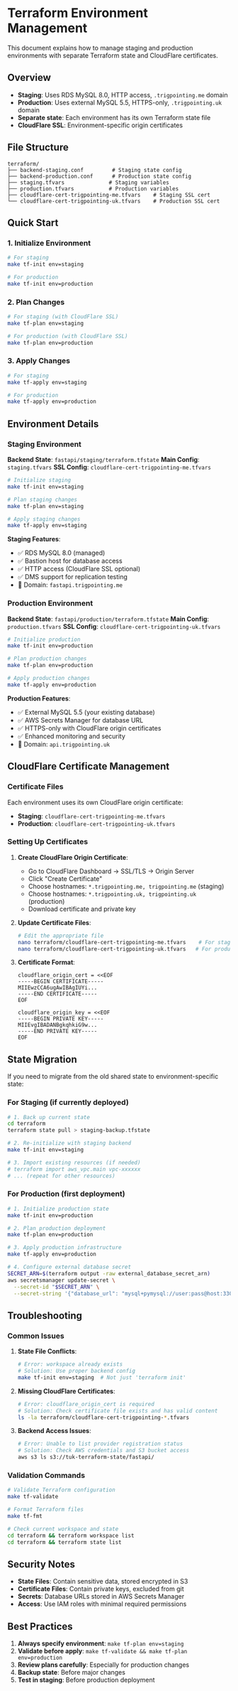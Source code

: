 # Terraform Environment Management

This document explains how to manage staging and production environments with separate Terraform state and CloudFlare certificates.

## Overview

- **Staging**: Uses RDS MySQL 8.0, HTTP access, `.trigpointing.me` domain
- **Production**: Uses external MySQL 5.5, HTTPS-only, `.trigpointing.uk` domain
- **Separate state**: Each environment has its own Terraform state file
- **CloudFlare SSL**: Environment-specific origin certificates

## File Structure

```
terraform/
├── backend-staging.conf         # Staging state config
├── backend-production.conf      # Production state config
├── staging.tfvars              # Staging variables
├── production.tfvars           # Production variables
├── cloudflare-cert-trigpointing-me.tfvars    # Staging SSL cert
└── cloudflare-cert-trigpointing-uk.tfvars    # Production SSL cert
```

## Quick Start

### 1. Initialize Environment

```bash
# For staging
make tf-init env=staging

# For production
make tf-init env=production
```

### 2. Plan Changes

```bash
# For staging (with CloudFlare SSL)
make tf-plan env=staging

# For production (with CloudFlare SSL)
make tf-plan env=production
```

### 3. Apply Changes

```bash
# For staging
make tf-apply env=staging

# For production
make tf-apply env=production
```

## Environment Details

### Staging Environment

**Backend State**: `fastapi/staging/terraform.tfstate`
**Main Config**: `staging.tfvars`
**SSL Config**: `cloudflare-cert-trigpointing-me.tfvars`

```bash
# Initialize staging
make tf-init env=staging

# Plan staging changes
make tf-plan env=staging

# Apply staging changes
make tf-apply env=staging
```

**Staging Features**:
- ✅ RDS MySQL 8.0 (managed)
- ✅ Bastion host for database access
- ✅ HTTP access (CloudFlare SSL optional)
- ✅ DMS support for replication testing
- 🔗 Domain: `fastapi.trigpointing.me`

### Production Environment

**Backend State**: `fastapi/production/terraform.tfstate`
**Main Config**: `production.tfvars`
**SSL Config**: `cloudflare-cert-trigpointing-uk.tfvars`

```bash
# Initialize production
make tf-init env=production

# Plan production changes
make tf-plan env=production

# Apply production changes
make tf-apply env=production
```

**Production Features**:
- ✅ External MySQL 5.5 (your existing database)
- ✅ AWS Secrets Manager for database URL
- ✅ HTTPS-only with CloudFlare origin certificates
- ✅ Enhanced monitoring and security
- 🔗 Domain: `api.trigpointing.uk`

## CloudFlare Certificate Management

### Certificate Files

Each environment uses its own CloudFlare origin certificate:

- **Staging**: `cloudflare-cert-trigpointing-me.tfvars`
- **Production**: `cloudflare-cert-trigpointing-uk.tfvars`

### Setting Up Certificates

1. **Create CloudFlare Origin Certificate**:
   - Go to CloudFlare Dashboard → SSL/TLS → Origin Server
   - Click "Create Certificate"
   - Choose hostnames: `*.trigpointing.me, trigpointing.me` (staging)
   - Choose hostnames: `*.trigpointing.uk, trigpointing.uk` (production)
   - Download certificate and private key

2. **Update Certificate Files**:
   ```bash
   # Edit the appropriate file
   nano terraform/cloudflare-cert-trigpointing-me.tfvars    # For staging
   nano terraform/cloudflare-cert-trigpointing-uk.tfvars   # For production
   ```

3. **Certificate Format**:
   ```hcl
   cloudflare_origin_cert = <<EOF
   -----BEGIN CERTIFICATE-----
   MIIEwzCCA6ugAwIBAgIUYi...
   -----END CERTIFICATE-----
   EOF

   cloudflare_origin_key = <<EOF
   -----BEGIN PRIVATE KEY-----
   MIIEvgIBADANBgkqhkiG9w...
   -----END PRIVATE KEY-----
   EOF
   ```

## State Migration

If you need to migrate from the old shared state to environment-specific state:

### For Staging (if currently deployed)

```bash
# 1. Back up current state
cd terraform
terraform state pull > staging-backup.tfstate

# 2. Re-initialize with staging backend
make tf-init env=staging

# 3. Import existing resources (if needed)
# terraform import aws_vpc.main vpc-xxxxxx
# ... (repeat for other resources)
```

### For Production (first deployment)

```bash
# 1. Initialize production state
make tf-init env=production

# 2. Plan production deployment
make tf-plan env=production

# 3. Apply production infrastructure
make tf-apply env=production

# 4. Configure external database secret
SECRET_ARN=$(terraform output -raw external_database_secret_arn)
aws secretsmanager update-secret \
  --secret-id "$SECRET_ARN" \
  --secret-string '{"database_url": "mysql+pymysql://user:pass@host:3306/trigpoin_trigs"}'
```

## Troubleshooting

### Common Issues

1. **State File Conflicts**:
   ```bash
   # Error: workspace already exists
   # Solution: Use proper backend config
   make tf-init env=staging  # Not just 'terraform init'
   ```

2. **Missing CloudFlare Certificates**:
   ```bash
   # Error: cloudflare_origin_cert is required
   # Solution: Check certificate file exists and has valid content
   ls -la terraform/cloudflare-cert-trigpointing-*.tfvars
   ```

3. **Backend Access Issues**:
   ```bash
   # Error: Unable to list provider registration status
   # Solution: Check AWS credentials and S3 bucket access
   aws s3 ls s3://tuk-terraform-state/fastapi/
   ```

### Validation Commands

```bash
# Validate Terraform configuration
make tf-validate

# Format Terraform files
make tf-fmt

# Check current workspace and state
cd terraform && terraform workspace list
cd terraform && terraform state list
```

## Security Notes

- **State Files**: Contain sensitive data, stored encrypted in S3
- **Certificate Files**: Contain private keys, excluded from git
- **Secrets**: Database URLs stored in AWS Secrets Manager
- **Access**: Use IAM roles with minimal required permissions

## Best Practices

1. **Always specify environment**: `make tf-plan env=staging`
2. **Validate before apply**: `make tf-validate && make tf-plan env=production`
3. **Review plans carefully**: Especially for production changes
4. **Backup state**: Before major changes
5. **Test in staging**: Before production deployment
